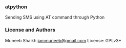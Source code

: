 ### atpython

Sending SMS using AT command through Python

### License and Authors 
Muneeb Shaikh <iammuneeb@gmail.com>
License: GPLv3+
